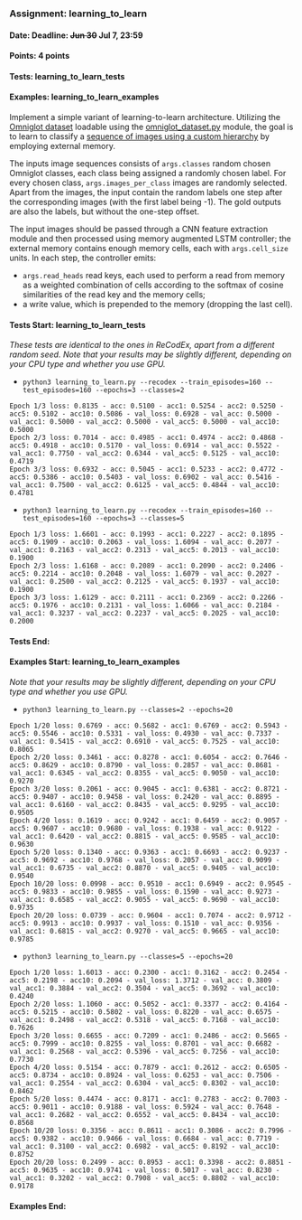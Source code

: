 ### Assignment: learning_to_learn
#### Date: Deadline: ~~Jun 30~~ Jul 7, 23:59
#### Points: 4 points
#### Tests: learning_to_learn_tests
#### Examples: learning_to_learn_examples

Implement a simple variant of learning-to-learn architecture. Utilizing
the [Omniglot dataset](https://ufal.mff.cuni.cz/~straka/courses/npfl114/2021/demos/omniglot_demo.html)
loadable using the [omniglot_dataset.py](https://github.com/ufal/npfl114/tree/master/labs/14/omniglot_dataset.py)
module, the goal is to learn to classify a
[sequence of images using a custom hierarchy](https://ufal.mff.cuni.cz/~straka/courses/npfl114/2021/demos/learning_to_learn_demo.html)
by employing external memory.

The inputs image sequences consists of `args.classes` random chosen Omniglot
classes, each class being assigned a randomly chosen label. For every chosen
class, `args.images_per_class` images are randomly selected. Apart from the
images, the input contain the random labels one step after the corresponding
images (with the first label being -1). The gold outputs are also the labels,
but without the one-step offset.

The input images should be passed through a CNN feature extraction module
and then processed using memory augmented LSTM controller; the external memory
contains enough memory cells, each with `args.cell_size` units. In each step,
the controller emits:
- `args.read_heads` read keys, each used to perform a read from memory as
  a weighted combination of cells according to the softmax of cosine
  similarities of the read key and the memory cells;
- a write value, which is prepended to the memory (dropping the last cell).

#### Tests Start: learning_to_learn_tests
_These tests are identical to the ones in ReCodEx, apart from a different random seed.
Note that your results may be slightly different, depending on your CPU type and whether you use GPU._
- `python3 learning_to_learn.py --recodex --train_episodes=160 --test_episodes=160 --epochs=3 --classes=2`
```
Epoch 1/3 loss: 0.8135 - acc: 0.5100 - acc1: 0.5254 - acc2: 0.5250 - acc5: 0.5102 - acc10: 0.5086 - val_loss: 0.6928 - val_acc: 0.5000 - val_acc1: 0.5000 - val_acc2: 0.5000 - val_acc5: 0.5000 - val_acc10: 0.5000
Epoch 2/3 loss: 0.7014 - acc: 0.4985 - acc1: 0.4974 - acc2: 0.4868 - acc5: 0.4918 - acc10: 0.5170 - val_loss: 0.6914 - val_acc: 0.5522 - val_acc1: 0.7750 - val_acc2: 0.6344 - val_acc5: 0.5125 - val_acc10: 0.4719
Epoch 3/3 loss: 0.6932 - acc: 0.5045 - acc1: 0.5233 - acc2: 0.4772 - acc5: 0.5386 - acc10: 0.5403 - val_loss: 0.6902 - val_acc: 0.5416 - val_acc1: 0.7500 - val_acc2: 0.6125 - val_acc5: 0.4844 - val_acc10: 0.4781
```
- `python3 learning_to_learn.py --recodex --train_episodes=160 --test_episodes=160 --epochs=3 --classes=5`
```
Epoch 1/3 loss: 1.6601 - acc: 0.1993 - acc1: 0.2227 - acc2: 0.1895 - acc5: 0.1909 - acc10: 0.2063 - val_loss: 1.6094 - val_acc: 0.2077 - val_acc1: 0.2163 - val_acc2: 0.2313 - val_acc5: 0.2013 - val_acc10: 0.1900
Epoch 2/3 loss: 1.6168 - acc: 0.2089 - acc1: 0.2090 - acc2: 0.2406 - acc5: 0.2214 - acc10: 0.2048 - val_loss: 1.6079 - val_acc: 0.2027 - val_acc1: 0.2500 - val_acc2: 0.2125 - val_acc5: 0.1937 - val_acc10: 0.1900
Epoch 3/3 loss: 1.6129 - acc: 0.2111 - acc1: 0.2369 - acc2: 0.2266 - acc5: 0.1976 - acc10: 0.2131 - val_loss: 1.6066 - val_acc: 0.2184 - val_acc1: 0.3237 - val_acc2: 0.2237 - val_acc5: 0.2025 - val_acc10: 0.2000
```
#### Tests End:

#### Examples Start: learning_to_learn_examples
_Note that your results may be slightly different, depending on your CPU type and whether you use GPU._
- `python3 learning_to_learn.py --classes=2 --epochs=20`
```
Epoch 1/20 loss: 0.6769 - acc: 0.5682 - acc1: 0.6769 - acc2: 0.5943 - acc5: 0.5546 - acc10: 0.5331 - val_loss: 0.4930 - val_acc: 0.7337 - val_acc1: 0.5415 - val_acc2: 0.6910 - val_acc5: 0.7525 - val_acc10: 0.8065
Epoch 2/20 loss: 0.3461 - acc: 0.8278 - acc1: 0.6054 - acc2: 0.7646 - acc5: 0.8629 - acc10: 0.8790 - val_loss: 0.2857 - val_acc: 0.8681 - val_acc1: 0.6345 - val_acc2: 0.8355 - val_acc5: 0.9050 - val_acc10: 0.9270
Epoch 3/20 loss: 0.2061 - acc: 0.9045 - acc1: 0.6381 - acc2: 0.8721 - acc5: 0.9407 - acc10: 0.9458 - val_loss: 0.2420 - val_acc: 0.8895 - val_acc1: 0.6160 - val_acc2: 0.8435 - val_acc5: 0.9295 - val_acc10: 0.9505
Epoch 4/20 loss: 0.1619 - acc: 0.9242 - acc1: 0.6459 - acc2: 0.9057 - acc5: 0.9607 - acc10: 0.9680 - val_loss: 0.1938 - val_acc: 0.9122 - val_acc1: 0.6420 - val_acc2: 0.8815 - val_acc5: 0.9585 - val_acc10: 0.9630
Epoch 5/20 loss: 0.1340 - acc: 0.9363 - acc1: 0.6693 - acc2: 0.9237 - acc5: 0.9692 - acc10: 0.9768 - val_loss: 0.2057 - val_acc: 0.9099 - val_acc1: 0.6735 - val_acc2: 0.8870 - val_acc5: 0.9405 - val_acc10: 0.9540
Epoch 10/20 loss: 0.0998 - acc: 0.9510 - acc1: 0.6949 - acc2: 0.9545 - acc5: 0.9833 - acc10: 0.9855 - val_loss: 0.1590 - val_acc: 0.9273 - val_acc1: 0.6585 - val_acc2: 0.9055 - val_acc5: 0.9690 - val_acc10: 0.9735
Epoch 20/20 loss: 0.0739 - acc: 0.9604 - acc1: 0.7074 - acc2: 0.9712 - acc5: 0.9913 - acc10: 0.9937 - val_loss: 0.1510 - val_acc: 0.9356 - val_acc1: 0.6815 - val_acc2: 0.9270 - val_acc5: 0.9665 - val_acc10: 0.9785
```
- `python3 learning_to_learn.py --classes=5 --epochs=20`
```
Epoch 1/20 loss: 1.6013 - acc: 0.2300 - acc1: 0.3162 - acc2: 0.2454 - acc5: 0.2198 - acc10: 0.2094 - val_loss: 1.3712 - val_acc: 0.3809 - val_acc1: 0.3884 - val_acc2: 0.3504 - val_acc5: 0.3692 - val_acc10: 0.4240
Epoch 2/20 loss: 1.1060 - acc: 0.5052 - acc1: 0.3377 - acc2: 0.4164 - acc5: 0.5215 - acc10: 0.5802 - val_loss: 0.8220 - val_acc: 0.6575 - val_acc1: 0.2498 - val_acc2: 0.5318 - val_acc5: 0.7168 - val_acc10: 0.7626
Epoch 3/20 loss: 0.6655 - acc: 0.7209 - acc1: 0.2486 - acc2: 0.5665 - acc5: 0.7999 - acc10: 0.8255 - val_loss: 0.8701 - val_acc: 0.6682 - val_acc1: 0.2568 - val_acc2: 0.5396 - val_acc5: 0.7256 - val_acc10: 0.7730
Epoch 4/20 loss: 0.5154 - acc: 0.7879 - acc1: 0.2612 - acc2: 0.6505 - acc5: 0.8734 - acc10: 0.8924 - val_loss: 0.6253 - val_acc: 0.7506 - val_acc1: 0.2554 - val_acc2: 0.6304 - val_acc5: 0.8302 - val_acc10: 0.8462
Epoch 5/20 loss: 0.4474 - acc: 0.8171 - acc1: 0.2783 - acc2: 0.7003 - acc5: 0.9011 - acc10: 0.9188 - val_loss: 0.5924 - val_acc: 0.7648 - val_acc1: 0.2682 - val_acc2: 0.6552 - val_acc5: 0.8434 - val_acc10: 0.8568
Epoch 10/20 loss: 0.3356 - acc: 0.8611 - acc1: 0.3086 - acc2: 0.7996 - acc5: 0.9382 - acc10: 0.9466 - val_loss: 0.6684 - val_acc: 0.7719 - val_acc1: 0.3100 - val_acc2: 0.6982 - val_acc5: 0.8192 - val_acc10: 0.8752
Epoch 20/20 loss: 0.2499 - acc: 0.8953 - acc1: 0.3398 - acc2: 0.8851 - acc5: 0.9635 - acc10: 0.9741 - val_loss: 0.5017 - val_acc: 0.8230 - val_acc1: 0.3202 - val_acc2: 0.7908 - val_acc5: 0.8802 - val_acc10: 0.9178
```
#### Examples End:
